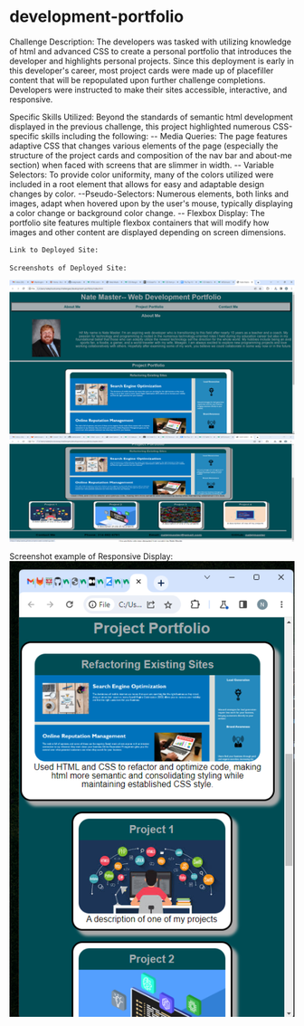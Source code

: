 # development-portfolio
Challenge Description: The developers was tasked with utilizing knowledge of html and advanced CSS to create a personal portfolio that introduces the developer and highlights personal projects. Since this deployment is early in this developer's career, most project cards were made up of placefiller content that will be repopulated upon further challenge completions. Developers were instructed to make their sites accessible, interactive, and responsive.

Specific Skills Utilized: Beyond the standards of semantic html development displayed in the previous challenge, this project highlighted numerous CSS-specific skills including the following:
    -- Media Queries: The page features adaptive CSS that changes various elements of the page (especially the structure of the project cards and composition of the nav bar and about-me section) when faced with screens that are slimmer in width.
    -- Variable Selectors: To provide color uniformity, many of the colors utilized were included in a root element that allows for easy and adaptable design changes by color.
    --Pseudo-Selectors: Numerous elements, both links and images, adapt when hovered upon by the user's mouse, typically displaying a color change or background color change.
    -- Flexbox Display: The portfolio site features multiple flexbox containers that will modify how images and other content are displayed depending on screen dimensions.

    Link to Deployed Site:

    Screenshots of Deployed Site:
![Screenshot](./assets/images/screenshot-1.png)
![Screenshot](./assets/images/screenshot-2.png)

Screenshot example of Responsive Display:
![Screenshot](./assets/images/screenshot-slim.png)
